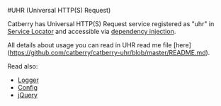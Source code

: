 #UHR (Universal HTTP(S) Request)

Catberry has Universal HTTP(S) Request service registered as "uhr" in 
[Service Locator](../service-locator.md) and accessible via 
[dependency injection](../dependency-injection.md).

All details about usage you can read in UHR read me file [here]
(https://github.com/catberry/catberry-uhr/blob/master/README.md).

Read also:

* [Logger](logger.md)
* [Config](config.md)
* [jQuery](jquery.md)